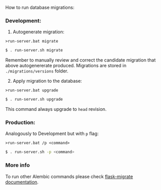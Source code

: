 How to run database migrations:

### Development:
1. Autogenerate migration:
```CMD
>run-server.bat migrate
```
```bash
$ . run-server.sh migrate
```
Remember to manually review and correct the candidate migration that above autogenererate produced.
Migrations are stored in `./migrations/versions` folder.

2. Apply migration to the database:
```CMD
>run-server.bat upgrade
```
```bash
$ . run-server.sh upgrade
```
This command always upgrade to `head` revision.

### Production:
Analogously to Development but with `p` flag:
```CMD
>run-server.bat /p <command>
```
```bash
$ . run-server.sh -p <command>
```

### More info
To run other Alembic commands please check [flask-migrate documentation](https://flask-migrate.readthedocs.io/en/latest/).